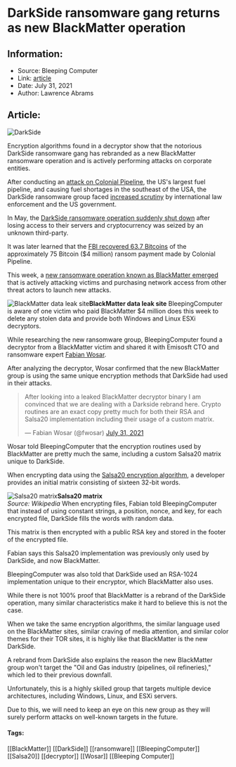 # DarkSide ransomware gang returns as new BlackMatter operation
### 

## Information:
+ Source: Bleeping Computer
+ Link: [article](https://www.bleepingcomputer.com/news/security/darkside-ransomware-gang-returns-as-new-blackmatter-operation/)
+ Date: July 31, 2021
+ Author: Lawrence Abrams


## Article:
![DarkSide](https://www.bleepstatic.com/content/hl-images/2020/08/21/darkside.jpg)


Encryption algorithms found in a decryptor show that the notorious DarkSide ransomware gang has rebranded as a new BlackMatter ransomware operation and is actively performing attacks on corporate entities.


After conducting an [attack on Colonial Pipeline](https://www.bleepingcomputer.com/news/security/largest-us-pipeline-shuts-down-operations-after-ransomware-attack/), the US's largest fuel pipeline, and causing fuel shortages in the southeast of the USA, the DarkSide ransomware group faced [increased scrutiny](https://www.bleepingcomputer.com/news/security/fbi-revil-cybergang-behind-the-jbs-ransomware-attack/) by international law enforcement and the US government.


In May, the [DarkSide ransomware operation suddenly shut down](https://www.bleepingcomputer.com/news/security/darkside-ransomware-servers-reportedly-seized-operation-shuts-down/) after losing access to their servers and cryptocurrency was seized by an unknown third-party. 


It was later learned that the [FBI recovered 63.7 Bitcoins](https://www.bleepingcomputer.com/news/security/us-recovers-most-of-colonial-pipelines-44m-ransomware-payment/) of the approximately 75 Bitcoin ($4 million) ransom payment made by Colonial Pipeline.


This week, a [new ransomware operation known as BlackMatter emerged](https://www.bleepingcomputer.com/news/security/blackmatter-ransomware-gang-rises-from-the-ashes-of-darkside-revil/) that is actively attacking victims and purchasing network access from other threat actors to launch new attacks.



![BlackMatter data leak site](https://www.bleepstatic.com/images/news/ransomware/b/blackmatter/blackmatter-tor-site.jpg)**BlackMatter data leak site**
BleepingComputer is aware of one victim who paid BlackMatter $4 million does this week to delete any stolen data and provide both Windows and Linux ESXi decryptors.


While researching the new ransomware group, BleepingComputer found a decryptor from a BlackMatter victim and shared it with Emisosft CTO and ransomware expert [Fabian Wosar](https://twitter.com/fwosar).


After analyzing the decryptor, Wosar confirmed that the new BlackMatter group is using the same unique encryption methods that DarkSide had used in their attacks.




> 
> After looking into a leaked BlackMatter decryptor binary I am convinced that we are dealing with a Darkside rebrand here. Crypto routines are an exact copy pretty much for both their RSA and Salsa20 implementation including their usage of a custom matrix.
> 
> 
> — Fabian Wosar (@fwosar) [July 31, 2021](https://twitter.com/fwosar/status/1421504819890634754?ref_src=twsrc%5Etfw)


Wosar told BleepingComputer that the encryption routines used by BlackMatter are pretty much the same, including a custom Salsa20 matrix unique to DarkSide.


When encrypting data using the [Salsa20 encryption algorithm](https://en.wikipedia.org/wiki/Salsa20#Structure), a developer provides an initial matrix consisting of sixteen 32-bit words.



![Salsa20 matrix](https://www.bleepstatic.com/images/news/ransomware/b/blackmatter/darkside-rebrand/salsa-matrix.jpg)**Salsa20 matrix**  
*Source: Wikipedia*
When encrypting files, Fabian told BleepingComputer that instead of using constant strings, a position, nonce, and key, for each encrypted file, DarkSide fills the words with random data.


This matrix is then encrypted with a public RSA key and stored in the footer of the encrypted file.


Fabian says this Salsa20 implementation was previously only used by DarkSide, and now BlackMatter.


BleepingComputer was also told that DarkSide used an RSA-1024 implementation unique to their encryptor, which BlackMatter also uses.


While there is not 100% proof that BlackMatter is a rebrand of the DarkSide operation, many similar characteristics make it hard to believe this is not the case.


When we take the same encryption algorithms, the similar language used on the BlackMatter sites, similar craving of media attention, and similar color themes for their TOR sites, it is highly like that BlackMatter is the new DarkSide.


A rebrand from DarkSide also explains the reason the new BlackMatter group won't target the "Oil and Gas industry (pipelines, oil refineries)," which led to their previous downfall.


Unfortunately, this is a highly skilled group that targets multiple device architectures, including Windows, Linux, and ESXi servers.


Due to this, we will need to keep an eye on this new group as they will surely perform attacks on well-known targets in the future.




#### Tags:
[[BlackMatter]] [[DarkSide]] [[ransomware]] [[BleepingComputer]] [[Salsa20]] [[decryptor]] [[Wosar]] [[Bleeping Computer]]
